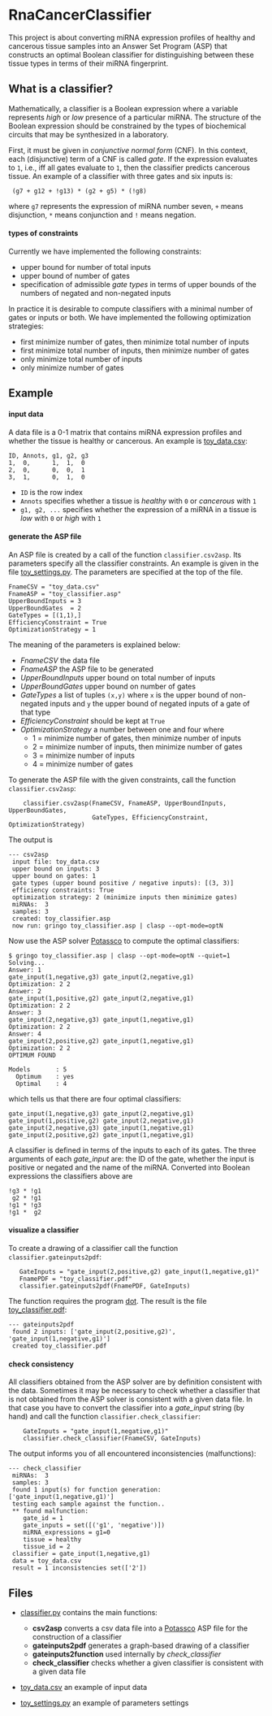 # RnaCancerClassifier
This project is about converting miRNA expression profiles of healthy and cancerous tissue samples into an Answer Set Program (ASP)
that constructs an optimal Boolean classifier for distinguishing between these tissue types in terms of their miRNA fingerprint.

## What is a classifier?
Mathematically, a classifier is a Boolean expression where a variable represents _high_ or _low_ presence of a particular miRNA.
The structure of the Boolean expression should be constrained by the types of biochemical circuits that may be synthesized in a laboratory.

First, it must be given in _conjunctive normal form_ (CNF).
In this context, each (disjunctive) term of a CNF is called _gate_.
If the expression evaluates to `1`, i.e.,  iff all gates evaluate to `1`, then the classifier predicts cancerous tissue.
An example of a classifier with three gates and six inputs is:

```
 (g7 + g12 + !g13) * (g2 + g5) * (!g8)
```
where `g7` represents the expression of miRNA number seven, `+` means disjunction, `*` means conjunction and `!` means negation.


#### types of constraints
Currently we have implemented the following constraints:

 * upper bound for number of total inputs
 * upper bound of number of gates
 * specification of admissible _gate types_ in terms of upper bounds of the numbers of negated and non-negated inputs
 
In practice it is desirable to compute classifiers with a minimal number of gates or inputs or both.
We have implemented the following optimization strategies:

 * first minimize number of gates, then minimize total number of inputs
 * first minimize total number of inputs, then minimize number of gates
 * only minimize total number of inputs
 * only minimize number of gates

 

## Example
#### input data
A data file is a 0-1 matrix that contains miRNA expression profiles and whether the tissue is healthy or cancerous.
An example is [toy_data.csv](./toy_data.csv):

```
ID, Annots, g1, g2, g3
1,  0,      1,  1,  0
2,  0,      0,  0,  1
3,  1,      0,  1,  0
```
 * `ID` is the row index
 * `Annots` specifies whether a tissue is _healthy_ with `0` or _cancerous_ with `1`
 * `g1, g2, ...` specifies whether the expression of a miRNA in a tissue is _low_ with `0` or _high_ with `1`
 

#### generate the ASP file
An ASP file is created by a call of the function `classifier.csv2asp`.
Its parameters specify all the classifier constraints.
An example is given in the file [toy_settings.py](./toy_settings.py).
The parameters are specified at the top of the file.

```
FnameCSV = "toy_data.csv"
FnameASP = "toy_classifier.asp"
UpperBoundInputs = 3
UpperBoundGates  = 2
GateTypes = [(1,1),]
EfficiencyConstraint = True
OptimizationStrategy = 1
```

The meaning of the parameters is explained below:

 * _FnameCSV_ the data file
 * _FnameASP_ the ASP file to be generated
 * _UpperBoundInputs_ upper bound on total number of inputs
 * _UpperBoundGates_ upper bound on number of gates
 * _GateTypes_ a list of tuples `(x,y)` where `x` is the upper bound of non-negated inputs and `y` the upper bound of negated inputs of a gate of that type
 * _EfficiencyConstraint_ should be kept at `True`
 * _OptimizationStrategy_ a number between one and four where
   * 1 = minimize number of gates, then minimize number of inputs
   * 2 = minimize number of inputs, then minimize number of gates
   * 3 = minimize number of inputs
   * 4 = minimize number of gates


To generate the ASP file with the given constraints, call the function `classifier.csv2asp`:

```
    classifier.csv2asp(FnameCSV, FnameASP, UpperBoundInputs, UpperBoundGates,
                       GateTypes, EfficiencyConstraint, OptimizationStrategy)
```

The output is
```
--- csv2asp
 input file: toy_data.csv
 upper bound on inputs: 3
 upper bound on gates: 1
 gate types (upper bound positive / negative inputs): [(3, 3)]
 efficiency constraints: True
 optimization strategy: 2 (minimize inputs then minimize gates)
 miRNAs:  3
 samples: 3
 created: toy_classifier.asp
 now run: gringo toy_classifier.asp | clasp --opt-mode=optN
```

Now use the ASP solver [Potassco](http://potassco.sourceforge.net) to compute the optimal classifiers:

```
$ gringo toy_classifier.asp | clasp --opt-mode=optN --quiet=1
Solving...
Answer: 1
gate_input(1,negative,g3) gate_input(2,negative,g1)
Optimization: 2 2
Answer: 2
gate_input(1,positive,g2) gate_input(2,negative,g1)
Optimization: 2 2
Answer: 3
gate_input(2,negative,g3) gate_input(1,negative,g1)
Optimization: 2 2
Answer: 4
gate_input(2,positive,g2) gate_input(1,negative,g1)
Optimization: 2 2
OPTIMUM FOUND

Models       : 5     
  Optimum    : yes
  Optimal    : 4
```

which tells us that there are four optimal classifiers:

```
gate_input(1,negative,g3) gate_input(2,negative,g1)
gate_input(1,positive,g2) gate_input(2,negative,g1)
gate_input(2,negative,g3) gate_input(1,negative,g1)
gate_input(2,positive,g2) gate_input(1,negative,g1)
```

A classifier is defined in terms of the inputs to each of its gates.
The three arguments of each _gate\_input_ are: the ID of the gate, whether the input is positive or negated and the name of the miRNA.
Converted into Boolean expressions the classifiers above are

```
!g3 * !g1
 g2 * !g1
!g1 * !g3
!g1 *  g2
```

#### visualize a classifier
To create a drawing of a classifier call the function `classifier.gateinputs2pdf`:

```
   GateInputs = "gate_input(2,positive,g2) gate_input(1,negative,g1)"
   FnamePDF = "toy_classifier.pdf"
   classifier.gateinputs2pdf(FnamePDF, GateInputs)
```
The function requires the program [dot](www.graphviz.org).
The result is the file [toy_classifier.pdf](./toy_classifier.pdf):

```
--- gateinputs2pdf
 found 2 inputs: ['gate_input(2,positive,g2)', 'gate_input(1,negative,g1)']
 created toy_classifier.pdf
```


#### check consistency
All classifiers obtained from the ASP solver are by definition consistent with the data.
Sometimes it may be necessary to check whether a classifier that is not obtained from the ASP solver is consistent with a given data file.
In that case you have to convert the classifier into a _gate\_input_ string (by hand) and call the function `classifier.check_classifier`:

```
    GateInputs = "gate_input(1,negative,g1)"
    classifier.check_classifier(FnameCSV, GateInputs)
```
The output informs you of all encountered inconsistencies (malfunctions):

```
--- check_classifier
 miRNAs:  3
 samples: 3
 found 1 input(s) for function generation: ['gate_input(1,negative,g1)']
 testing each sample against the function..
 ** found malfunction:
    gate_id = 1
    gate_inputs = set([('g1', 'negative')])
    miRNA_expressions = g1=0
    tissue = healthy
    tissue_id = 2
 classifier = gate_input(1,negative,g1)
 data = toy_data.csv
 result = 1 inconsistencies set(['2'])
```




## Files

 * [classifier.py](./classifier.py) contains the main functions:
   * **csv2asp** converts a csv data file into a [Potassco](http://potassco.sourceforge.net) ASP file for the construction of a classifier
   * **gateinputs2pdf** generates a graph-based drawing of a classifier
   * **gateinputs2function** used internally by _check\_classifier_
   * **check\_classifier** checks whether a given classifier is consistent with a given data file
 
 * [toy_data.csv](./toy_data.csv) an example of input data  
 * [toy_settings.py](./toy_settings.py) an example of parameters settings
